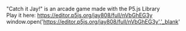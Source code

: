 "Catch it Jay!" is an arcade game made with the P5.js Library<br>
Play it here:  https://editor.p5js.org/jay808/full/nVbGhEG3y
window.open('https://editor.p5js.org/jay808/full/nVbGhEG3y','_blank'
